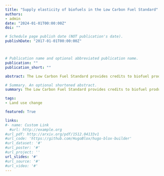 ```yaml
---
title: "Supply elasticity of biofuels in the Low Carbon Fuel Standard"
authors: 
- admin
date: "2024-01-01T00:00:00Z"
doi: ""

# Schedule page publish date (NOT publication's date).
publishDate: "2017-01-01T00:00:00Z"



# Publication name and optional abbreviated publication name.
publication: ""
publication_short: ""

abstract: The Low Carbon Fuel Standard provides credits to biofuel producers once they get a pathway approved. The subsidy provided by the credit is greater the less carbon-intensive a fuel is. I use the approval of pathways as price shocks to study the change in crops planted used to produce biofuels.

# Summary. An optional shortened abstract.
summary: The Low Carbon Fuel Standard provides credits to biofuel producers once they get a pathway approved. The subsidy provided by the credit is greater the less carbon-intensive a fuel is. I use the approval of pathways as price shocks to study the change in crops planted used to produce biofuels.

tags:
- Land use change

featured: True

links:
#- name: Custom Link
  #url: http://example.org
#url_pdf: http://arxiv.org/pdf/1512.04133v1
#url_code: 'https://github.com/HugoBlox/hugo-blox-builder'
#url_dataset: '#'
#url_poster: '#'
#url_project: ''
url_slides: '#'
#url_source: '#'
#url_video: '#'
---
```

